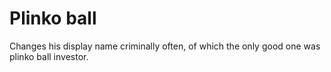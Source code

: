 # Plinko ball

Changes his display name criminally often, of which the only good one was plinko
ball investor.
